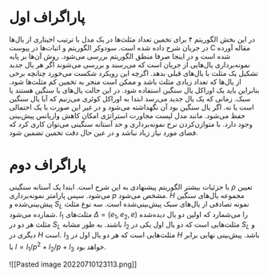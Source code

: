 # پاراگراف اول
در این بخش الگوریتم ۴ برای تخمین تعداد مثلث‌ها در یک مدل با ترتیب اخیتاری از یال‌ها در جریان شرح داده شده است. سودوکر الگوریتم و اثبات‌ها در پیوست C مقاله آورده شده است و در اینجا صرفا منطق الگوریتم بررسی می‌شود. روش آن‌ها بر پایه نمونه‌برداری یال‌هایی از جریان است که می‌رسند و بررسی می‌شوند اگر هر یال جدید تشکیل یک مثلث با یال‌های قبلی بدهد. اگرچه این رویکرد شکست می‌خورد چنانچه برخی از یال‌ها که تعداد زیادی مثلث باشد و ممکن است منجر به تخمین کم مثلث‌ها شود. بنابراین باید یک اوراکل یال سنگین استفاده شود. در این حالت یال‌های یا سنگین هستند یا سبک. زمانی که یک یال جدید می‌رسد ابتدا به اوراکل کوئری می‌زنیم که آیا یال سنگین است یا نه. اگر یال سنگین بود آن نگهداشته می‌شود و در غیر این صورت با یک احتمالی حفظ می‌شود. مانند مدل لیست مجاورت استراتژی امکان کاهش واریانس پیش‌بینی وجود دارد. با متوازن‌کردن نرخ نمونه‌برداری و حد آستانه سنگینی می‌توان کاری کرد که فضای مورد نیاز زیاد نباشد و در عین حال دقت تخمین تضمین شود.

# پاراگراف دوم
با جزئیات بیشتر الگوریتم پیشنهادی به این شرح است. ابتدا یک آستانه سنگینی $\rho$ تعیین می‌شود. سپس پارامتر نمونه‌برداری $p$ مشخص می‌شود. $H$ مجموعه یال‌های سنگین پیش‌بینی‌شده و $S_L$ نمونه تصادفی از یال‌های سبک پیش‌بینی‌شده است. سه نوع مثلث شمارده می‌شود. $l_1$ مثلث‌های $\Delta = (e_1, e_2, e)$ را می‌شمارد که اولین دو یال دیده‌شده مثلث هر دو در $S_L$ باشند. به طور مشابه $l_2$ مثلث‌هایی است که دو یال اول یکی در $S_L$ و دیگری در $H$ است. $l_3$ مثلث‌هایی است که هر دو یال اول در $H$ باشد. پیش‌بینی نهایی برابر با $l = l_1/p^2 + l_2/p + l_3$ خواهد بود.

![[Pasted image 20220710123113.png]]

